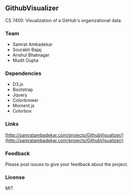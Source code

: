 ## GithubVisualizer

CS 7450: Visualization of a GitHub's organizational data.

### Team

- Samrat Ambadekar
- Sourabh Bajaj
- Anshul Bhatnagar
- Mudit Gupta

### Dependencies

- D3.js
- Bootstrap
- Jquery
- Colorbrewer
- Moment.js
- Colorbox

### Links
[http://samratambadekar.com/projects/GithubVisualizer/](http://samratambadekar.com/projects/GithubVisualizer/)

### Feedback

Please post issues to give your feedback about the project. 

### License

MIT
